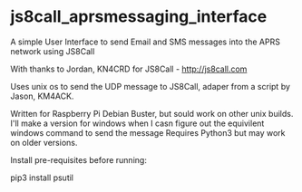 # js8call_aprsmessaging_interface

A simple User Interface to send Email and SMS messages into the APRS network using JS8Call

With thanks to Jordan, KN4CRD for JS8Call - http://js8call.com

Uses unix os to send the UDP message to JS8Call, adaper from a script by Jason, KM4ACK.

Written for Raspberry Pi Debian Buster, but sould work on other unix builds. 
I'll make a version for windows when I casn figure out the equivilent windows command to send the message
Requires Python3 but may work on older versions.

Install pre-requisites before running:

pip3 install psutil





